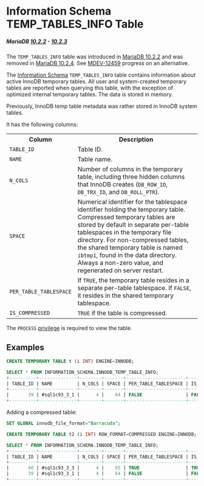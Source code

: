 # Information Schema TEMP_TABLES_INFO Table

##### MariaDB [10.2.2](/kb/en/mariadb-1022-release-notes/) - [10.2.3](/kb/en/mariadb-1023-release-notes/)

The `TEMP_TABLES_INFO` table was introduced in [MariaDB 10.2.2](/kb/en/mariadb-1022-release-notes/) and was removed in [MariaDB 10.2.4](/kb/en/mariadb-1024-release-notes/). See [MDEV-12459](https://jira.mariadb.org/browse/MDEV-12459) progress on an alternative.

The [Information Schema](/kb/en/information_schema/) `TEMP_TABLES_INFO` table contains information about active InnoDB temporary tables. All user and system-created temporary tables are reported when querying this table, with the exception of optimized internal temporary tables. The data is stored in memory.

Previously, InnoDB temp table metadata was rather stored in InnoDB system tables.

It has the following columns:

<table><tbody><tr><th>Column</th><th>Description</th></tr>
<tr><td><code>TABLE_ID</code></td><td>Table ID.</td></tr>
<tr><td><code>NAME</code></td><td>Table name.</td></tr>
<tr><td><code>N_COLS</code></td><td>Number of columns in the temporary table, including three hidden columns that InnoDB creates (<code>DB_ROW_ID</code>, <code>DB_TRX_ID</code>, and <code>DB_ROLL_PTR</code>).</td></tr>
<tr><td><code>SPACE</code></td><td>Numerical identifier for the tablespace identifier holding the temporary table. Compressed temporary tables are stored by default in separate per-table tablespaces in the temporary file directory. For non-compressed tables, the shared temporary table is named <code>ibtmp1</code>, found in the data directory. Always a non-zero value, and regenerated on server restart.</td></tr>
<tr><td><code>PER_TABLE_TABLESPACE</code></td><td>If <code>TRUE</code>, the temporary table resides in a separate per-table tablespace. If <code>FALSE</code>, it resides in the shared temporary tablespace.</td></tr>
<tr><td><code>IS_COMPRESSED</code></td><td><code>TRUE</code> if the table is compressed.</td></tr>
</tbody></table>

The `PROCESS` [privilege](/sql-statements-structure/sql-statements/account-management-sql-commands/grant) is required to view the table.

## Examples

```sql
CREATE TEMPORARY TABLE t (i INT) ENGINE=INNODB;

SELECT * FROM INFORMATION_SCHEMA.INNODB_TEMP_TABLE_INFO;
+----------+--------------+--------+-------+----------------------+---------------+
| TABLE_ID | NAME         | N_COLS | SPACE | PER_TABLE_TABLESPACE | IS_COMPRESSED |
+----------+--------------+--------+-------+----------------------+---------------+
|       39 | #sql1c93_3_1 |      4 |    64 | FALSE                | FALSE         |
+----------+--------------+--------+-------+----------------------+---------------+
```

Adding a compressed table:

```sql
SET GLOBAL innodb_file_format="Barracuda";

CREATE TEMPORARY TABLE t2 (i INT) ROW_FORMAT=COMPRESSED ENGINE=INNODB;

SELECT * FROM INFORMATION_SCHEMA.INNODB_TEMP_TABLE_INFO;
+----------+--------------+--------+-------+----------------------+---------------+
| TABLE_ID | NAME         | N_COLS | SPACE | PER_TABLE_TABLESPACE | IS_COMPRESSED |
+----------+--------------+--------+-------+----------------------+---------------+
|       40 | #sql1c93_3_3 |      4 |    65 | TRUE                 | TRUE          |
|       39 | #sql1c93_3_1 |      4 |    64 | FALSE                | FALSE         |
+----------+--------------+--------+-------+----------------------+---------------+
```